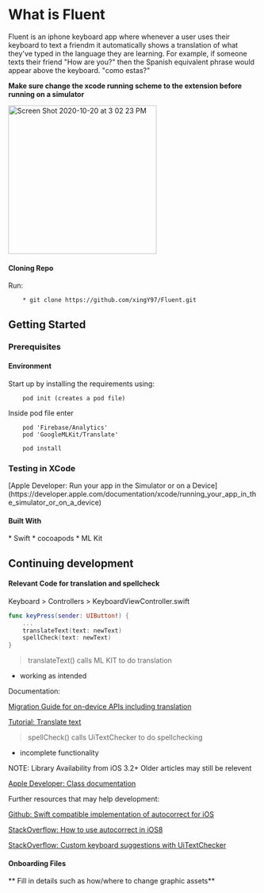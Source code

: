 

 # **What is Fluent** 
 Fluent is an iphone keyboard app where whenever a user uses their keyboard to text a friendm it automatically shows a translation of what they've typed in the language they are learning. For example, if someone texts their friend "How are you?" then the Spanish equivalent phrase would appear above the keyboard. "como estas?"



**Make sure change the xcode running scheme to the extension before running on a simulator**

<img width="299" alt="Screen Shot 2020-10-20 at 3 02 23 PM" src="https://user-images.githubusercontent.com/45300300/96632169-52bf1f80-12e5-11eb-883f-ae10c31ae464.png">

<h4>Cloning Repo</h4>
Run:

```xcode
    * git clone https://github.com/xingY97/Fluent.git
```
## Getting Started

<h3>Prerequisites</h3>

<h4>Environment</h4>
Start up by installing the requirements using:

```cocoapods
    pod init (creates a pod file)
```
Inside pod file enter
```
    pod 'Firebase/Analytics'
    pod 'GoogleMLKit/Translate'
```
```
    pod install
```

<h3>Testing in XCode</h3>
[Apple Developer: Run your app in the Simulator or on a Device](https://developer.apple.com/documentation/xcode/running_your_app_in_the_simulator_or_on_a_device)

<h4>Built With</h4>
* Swift
* cocoapods
* ML Kit 

## Continuing development
<h4>Relevant Code for translation and spellcheck</h4>
Keyboard > Controllers > KeyboardViewController.swift

```Swift
func keyPress(sender: UIButton!) {
    ...
    translateText(text: newText)
    spellCheck(text: newText)
}
```
> translateText()
calls ML KIT to do translation
* working as intended

Documentation:

[Migration Guide for on-device APIs including translation](https://developers.google.com/ml-kit/migration)

[Tutorial: Translate text](https://firebase.google.com/docs/ml-kit/ios/translate-text)



> spellCheck()
calls UiTextChecker to do spellchecking
* incomplete functionality

NOTE: Library Availability from iOS 3.2+ Older articles may still be relevent

[Apple Developer: Class documentation](https://developer.apple.com/documentation/uikit/uitextchecker)


Further resources that may help development:

[Github: Swift compatible implementation of autocorrect for iOS](https://github.com/ansonl/ios-uitextchecker-autocorrect)

[StackOverflow: How to use autocorrect in iOS8](https://stackoverflow.com/questions/24627616/how-to-use-autocorrection-and-shortcut-list-in-ios8-custom-keyboard)

[StackOverflow: Custom keyboard suggestions with UiTextChecker](https://stackoverflow.com/questions/46153376/ios-custom-keyboard-suggestions-with-uitextchecker)


<h4>Onboarding Files</h4>
** Fill in details such as how/where to change graphic assets**